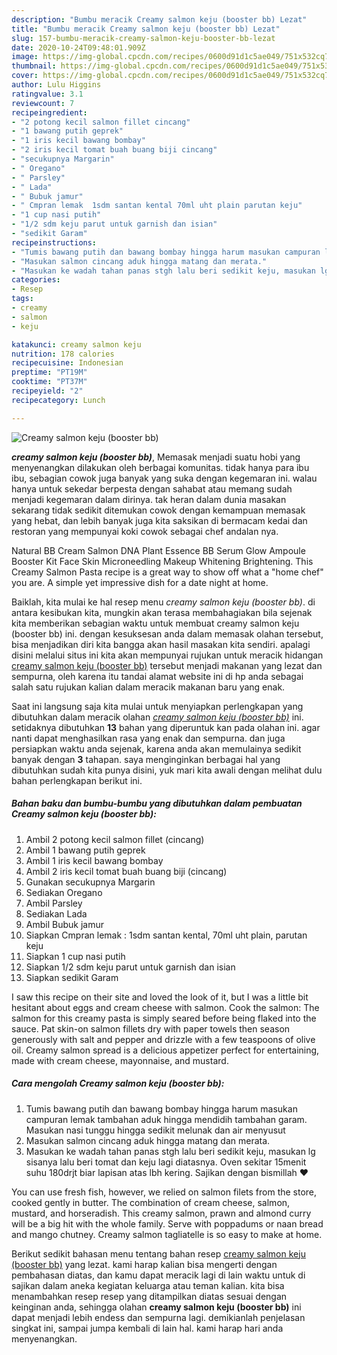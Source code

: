 ```yaml
---
description: "Bumbu meracik Creamy salmon keju (booster bb) Lezat"
title: "Bumbu meracik Creamy salmon keju (booster bb) Lezat"
slug: 157-bumbu-meracik-creamy-salmon-keju-booster-bb-lezat
date: 2020-10-24T09:48:01.909Z
image: https://img-global.cpcdn.com/recipes/0600d91d1c5ae049/751x532cq70/creamy-salmon-keju-booster-bb-foto-resep-utama.jpg
thumbnail: https://img-global.cpcdn.com/recipes/0600d91d1c5ae049/751x532cq70/creamy-salmon-keju-booster-bb-foto-resep-utama.jpg
cover: https://img-global.cpcdn.com/recipes/0600d91d1c5ae049/751x532cq70/creamy-salmon-keju-booster-bb-foto-resep-utama.jpg
author: Lulu Higgins
ratingvalue: 3.1
reviewcount: 7
recipeingredient:
- "2 potong kecil salmon fillet cincang"
- "1 bawang putih geprek"
- "1 iris kecil bawang bombay"
- "2 iris kecil tomat buah buang biji cincang"
- "secukupnya Margarin"
- " Oregano"
- " Parsley"
- " Lada"
- " Bubuk jamur"
- " Cmpran lemak  1sdm santan kental 70ml uht plain parutan keju"
- "1 cup nasi putih"
- "1/2 sdm keju parut untuk garnish dan isian"
- "sedikit Garam"
recipeinstructions:
- "Tumis bawang putih dan bawang bombay hingga harum masukan campuran lemak tambahan aduk hingga mendidih tambahan garam. Masukan nasi tunggu hingga sedikit melunak dan air menyusut"
- "Masukan salmon cincang aduk hingga matang dan merata."
- "Masukan ke wadah tahan panas stgh lalu beri sedikit keju, masukan lg sisanya lalu beri tomat dan keju lagi diatasnya. Oven sekitar 15menit suhu 180drjt biar lapisan atas lbh kering. Sajikan dengan bismillah ❤"
categories:
- Resep
tags:
- creamy
- salmon
- keju

katakunci: creamy salmon keju 
nutrition: 178 calories
recipecuisine: Indonesian
preptime: "PT19M"
cooktime: "PT37M"
recipeyield: "2"
recipecategory: Lunch

---
```



![Creamy salmon keju (booster bb)](https://img-global.cpcdn.com/recipes/0600d91d1c5ae049/751x532cq70/creamy-salmon-keju-booster-bb-foto-resep-utama.jpg)

<b><i>creamy salmon keju (booster bb)</i></b>, Memasak menjadi suatu hobi yang menyenangkan dilakukan oleh berbagai komunitas. tidak hanya para ibu ibu, sebagian cowok juga banyak yang suka dengan kegemaran ini. walau hanya untuk sekedar berpesta dengan sahabat atau memang sudah menjadi kegemaran dalam dirinya. tak heran dalam dunia masakan sekarang tidak sedikit ditemukan cowok dengan kemampuan memasak yang hebat, dan lebih banyak juga kita saksikan di bermacam kedai dan restoran yang mempunyai koki cowok sebagai chef andalan nya.

Natural BB Cream Salmon DNA Plant Essence BB Serum Glow Ampoule Booster Kit Face Skin Microneedling Makeup Whitening Brightening. This Creamy Salmon Pasta recipe is a great way to show off what a &#34;home chef&#34; you are. A simple yet impressive dish for a date night at home.

Baiklah, kita mulai ke hal resep menu <i>creamy salmon keju (booster bb)</i>. di antara kesibukan kita, mungkin akan terasa membahagiakan bila sejenak kita memberikan sebagian waktu untuk membuat creamy salmon keju (booster bb) ini. dengan kesuksesan anda dalam memasak olahan tersebut, bisa menjadikan diri kita bangga akan hasil masakan kita sendiri. apalagi disini melalui situs ini kita akan mempunyai rujukan untuk meracik hidangan <u>creamy salmon keju (booster bb)</u> tersebut menjadi makanan yang lezat dan sempurna, oleh karena itu tandai alamat website ini di hp anda sebagai salah satu rujukan kalian dalam meracik makanan baru yang enak.


Saat ini langsung saja kita mulai untuk menyiapkan perlengkapan yang dibutuhkan dalam meracik olahan <u><i>creamy salmon keju (booster bb)</i></u> ini. setidaknya dibutuhkan <b>13</b> bahan yang diperuntuk kan pada olahan ini. agar nanti dapat menghasilkan rasa yang enak dan sempurna. dan juga persiapkan waktu anda sejenak, karena anda akan memulainya sedikit banyak dengan <b>3</b> tahapan. saya menginginkan berbagai hal yang dibutuhkan sudah kita punya disini, yuk mari kita awali dengan melihat dulu bahan perlengkapan berikut ini.

<!--inarticleads1-->

##### Bahan baku dan bumbu-bumbu yang dibutuhkan dalam pembuatan Creamy salmon keju (booster bb):

1. Ambil 2 potong kecil salmon fillet (cincang)
1. Ambil 1 bawang putih geprek
1. Ambil 1 iris kecil bawang bombay
1. Ambil 2 iris kecil tomat buah buang biji (cincang)
1. Gunakan secukupnya Margarin
1. Sediakan  Oregano
1. Ambil  Parsley
1. Sediakan  Lada
1. Ambil  Bubuk jamur
1. Siapkan  Cmpran lemak : 1sdm santan kental, 70ml uht plain, parutan keju
1. Siapkan 1 cup nasi putih
1. Siapkan 1/2 sdm keju parut untuk garnish dan isian
1. Siapkan sedikit Garam


I saw this recipe on their site and loved the look of it, but I was a little bit hesitant about eggs and cream cheese with salmon. Cook the salmon: The salmon for this creamy pasta is simply seared before being flaked into the sauce. Pat skin-on salmon fillets dry with paper towels then season generously with salt and pepper and drizzle with a few teaspoons of olive oil. Creamy salmon spread is a delicious appetizer perfect for entertaining, made with cream cheese, mayonnaise, and mustard. 

<!--inarticleads2-->

##### Cara mengolah Creamy salmon keju (booster bb):

1. Tumis bawang putih dan bawang bombay hingga harum masukan campuran lemak tambahan aduk hingga mendidih tambahan garam. Masukan nasi tunggu hingga sedikit melunak dan air menyusut
1. Masukan salmon cincang aduk hingga matang dan merata.
1. Masukan ke wadah tahan panas stgh lalu beri sedikit keju, masukan lg sisanya lalu beri tomat dan keju lagi diatasnya. Oven sekitar 15menit suhu 180drjt biar lapisan atas lbh kering. Sajikan dengan bismillah ❤


You can use fresh fish, however, we relied on salmon filets from the store, cooked gently in butter. The combination of cream cheese, salmon, mustard, and horseradish. This creamy salmon, prawn and almond curry will be a big hit with the whole family. Serve with poppadums or naan bread and mango chutney. Creamy salmon tagliatelle is so easy to make at home. 

Berikut sedikit bahasan menu tentang bahan resep <u>creamy salmon keju (booster bb)</u> yang lezat. kami harap kalian bisa mengerti dengan pembahasan diatas, dan kamu dapat meracik lagi di lain waktu untuk di sajikan dalam aneka kegiatan keluarga atau teman kalian. kita bisa menambahkan resep resep yang ditampilkan diatas sesuai dengan keinginan anda, sehingga olahan <b>creamy salmon keju (booster bb)</b> ini dapat menjadi lebih endess dan sempurna lagi. demikianlah penjelasan singkat ini, sampai jumpa kembali di lain hal. kami harap hari anda menyenangkan.
